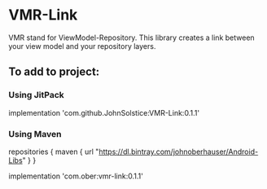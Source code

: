 # VMR-Link
VMR stand for ViewModel-Repository.  This library creates a link between your view model and your repository layers.

## To add to project:

### Using JitPack

implementation 'com.github.JohnSolstice:VMR-Link:0.1.1'

### Using Maven

repositories {
    maven {
        url  "https://dl.bintray.com/johnoberhauser/Android-Libs" 
    }
}

implementation 'com.ober:vmr-link:0.1.1'